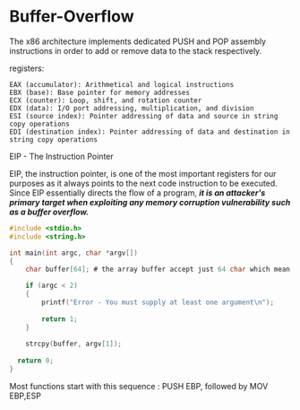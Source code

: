 # Buffer-Overflow

The x86 architecture implements dedicated PUSH and POP assembly instructions in order to add or remove data to the stack respectively.

registers: 

    EAX (accumulator): Arithmetical and logical instructions
    EBX (base): Base pointer for memory addresses
    ECX (counter): Loop, shift, and rotation counter
    EDX (data): I/O port addressing, multiplication, and division
    ESI (source index): Pointer addressing of data and source in string copy operations
    EDI (destination index): Pointer addressing of data and destination in string copy operations

EIP - The Instruction Pointer 

EIP, the instruction pointer, is one of the most important registers for our purposes as it always points to the next code instruction to be executed. 
Since EIP essentially directs the flow of a program, 
***it is an attacker's primary target when exploiting any memory corruption vulnerability such as a buffer overflow.*** 


```C
#include <stdio.h>
#include <string.h>

int main(int argc, char *argv[])
{
	char buffer[64]; # the array buffer accept just 64 char which mean which mean 64 byte in the stack .

	if (argc < 2)
	{
		printf("Error - You must supply at least one argument\n");
		
		return 1;
	}
	
	strcpy(buffer, argv[1]);
	
  return 0;
}

```

Most functions start with this sequence :  PUSH EBP, followed by MOV EBP,ESP 

